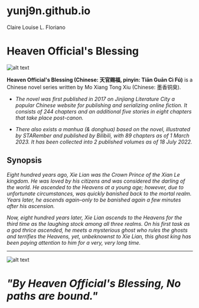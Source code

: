 # yunj9n.github.io
Claire Louise L. Floriano

#  **Heaven Official's Blessing**

![alt text](https://pbs.twimg.com/media/E9uw2ivWEAQABpB.jpg)

**Heaven Official's Blessing (Chinese: 天官赐福, pinyin: Tiān Guān Cì Fú)**
is a Chinese novel series written by Mo Xiang Tong Xiu (Chinese: 墨香铜臭). 

-  *The novel was first published in 2017 on Jinjiang Literature City a popular Chinese website for publishing and serializing online fiction. It consists of 244 chapters and an additional five stories in eight chapters that take place post-canon.*

-  *There also exists a manhua (& donghua) based on the novel, illustrated by STARember and published by Bilibili, with 89 chapters as of 1 March 2023. It has been collected into 2 published volumes as of 18 July 2022.*


## **Synopsis**

*Eight hundred years ago, Xie Lian was the Crown Prince of the Xian Le kingdom. He was loved by his citizens and was considered the darling of the world. He ascended to the Heavens at a young age; however, due to unfortunate circumstances, was quickly banished back to the mortal realm. Years later, he ascends again–only to be banished again a few minutes after his ascension.*

*Now, eight hundred years later, Xie Lian ascends to the Heavens for the third time as the laughing stock among all three realms. On his first task as a god thrice ascended, he meets a mysterious ghost who rules the ghosts and terrifies the Heavens, yet, unbeknownst to Xie Lian, this ghost king has been paying attention to him for a very, very long time.*

---


![alt text](https://i.redd.it/d3x6ywhablu91.jpg)

# *"By Heaven Official's Blessing, No paths are bound."*

